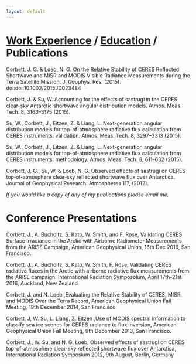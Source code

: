 ```yaml
---
layout: default
---
```


# [Work Experience](work_experience.md) / [Education](education.md) / Publications
Corbett, J. G. & Loeb, N. G. On the Relative Stability of CERES Reflected Shortwave and MISR and MODIS Visible Radiance Measurements during the Terra Satellite Mission. J. Geophys. Res. (2015). doi:doi:10.1002/2015JD023484

Corbett, J. & Su, W. Accounting for the effects of sastrugi in the CERES clear-sky Antarctic shortwave angular distribution models. Atmos. Meas. Tech. 8, 3163–3175 (2015).

Su, W., Corbett, J., Eitzen, Z. & Liang, L. Next-generation angular distribution models for top-of-atmosphere radiative flux calculation from CERES instruments: validation. Atmos. Meas. Tech. 8, 3297–3313 (2015).

Su, W., Corbett, J., Eitzen, Z. & Liang, L. Next-generation angular distribution models for top-of-atmosphere radiative flux calculation from CERES instruments: methodology. Atmos. Meas. Tech. 8, 611–632 (2015).

Corbett, J. G., Su, W. & Loeb, N. G. Observed effects of sastrugi on CERES top‐of‐atmosphere clear‐sky reflected shortwave flux over Antarctica. Journal of Geophysical Research: Atmospheres 117, (2012).

*If you would like a copy of any of my publications please email me.*

# Conference Presentations
Corbett, J., A. Bucholtz, S. Kato, W. Smith, and F. Rose, Validating CERES Surface Irradiance in the Arctic with Airborne Radiometer Measurements from the ARISE Campaign, American Geophysical Union, 16th Dec 2016, San Francisco.  

Corbett, J., A. Bucholtz, S. Kato, W. Smith, F. Rose, Validating CERES radiative fluxes in the Arctic with airborne radiative flux measurements from the ARISE campaign. International Radiation Symposoium, April 17th-21st 2016, Auckland, New Zealand

Corbett, J. and N. Loeb ,Evaluating the Relative Stability of CERES, MISR and MODIS Over the Terra Record, American Geophysical Union Fall Meeting, 19th December 2014, San Francisco

Corbett, J, W. Su, L. Liang, Z. Eitzen ,Use of MODIS spectral information to classify sea ice scenes for CERES radiance to flux inversion, American Geophysical Union Fall Meeting, 9th December 2013, San Francisco.

Corbett, J., W. Su, and N. G. Loeb, Observed effects of sastrugi on CERES top-of-atmosphere clear-sky reflected shortwave flux over Antarctica, International Radiation Symposium 2012, 9th August, Berlin, Germany
